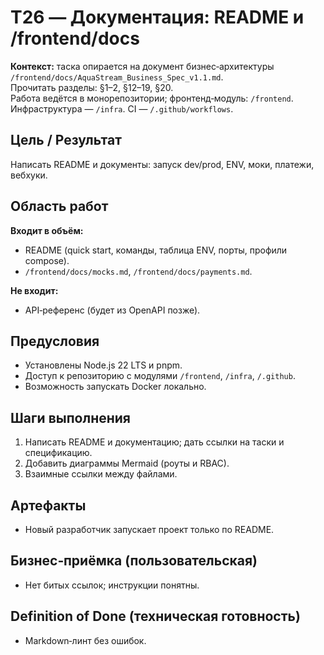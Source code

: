 # T26 — Документация: README и /frontend/docs

**Контекст:** таска опирается на документ бизнес‑архитектуры `/frontend/docs/AquaStream_Business_Spec_v1.1.md`.  
Прочитать разделы: §1–2, §12–19, §20.  
Работа ведётся в монорепозитории; фронтенд‑модуль: `/frontend`. Инфраструктура — `/infra`. CI — `/.github/workflows`.

## Цель / Результат
Написать README и документы: запуск dev/prod, ENV, моки, платежи, вебхуки.

## Область работ
**Входит в объём:**
- README (quick start, команды, таблица ENV, порты, профили compose).
- `/frontend/docs/mocks.md`, `/frontend/docs/payments.md`.

**Не входит:**
- API‑референс (будет из OpenAPI позже).

## Предусловия
- Установлены Node.js 22 LTS и pnpm.
- Доступ к репозиторию с модулями `/frontend`, `/infra`, `/.github`.
- Возможность запускать Docker локально.

## Шаги выполнения
1. Написать README и документацию; дать ссылки на таски и спецификацию.
2. Добавить диаграммы Mermaid (роуты и RBAC).
3. Взаимные ссылки между файлами.

## Артефакты
- Новый разработчик запускает проект только по README.

## Бизнес‑приёмка (пользовательская)
- Нет битых ссылок; инструкции понятны.

## Definition of Done (техническая готовность)
- Markdown‑линт без ошибок.